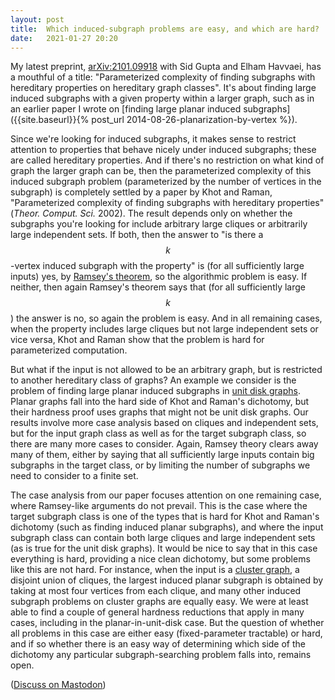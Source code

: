 ```yaml
---
layout: post
title:  Which induced-subgraph problems are easy, and which are hard?
date:   2021-01-27 20:20
---
```

My latest preprint, [arXiv:2101.09918](https://arxiv.org/abs/2101.09918) with Sid Gupta and Elham Havvaei, has a mouthful of a title: "Parameterized complexity of finding subgraphs with hereditary properties on hereditary graph classes". It's about finding large induced subgraphs with a given property within a larger graph, such as in an earlier paper I wrote on [finding large planar induced subgraphs]({{site.baseurl}}{% post_url 2014-08-26-planarization-by-vertex %}).

Since we're looking for induced subgraphs, it makes sense to restrict attention to properties that behave nicely under induced subgraphs; these are called hereditary properties. And if there's no restriction on what kind of graph the larger graph can be, then the parameterized complexity of this induced subgraph problem (parameterized by the number of vertices in the subgraph) is completely settled by a paper by Khot and Raman, "Parameterized complexity of finding subgraphs with hereditary properties" (_Theor. Comput. Sci._ 2002). The result depends only on whether the subgraphs you're looking for include arbitrary large cliques or arbitrarily large independent sets. If both, then the answer to "is there a $$k$$-vertex induced subgraph with the property" is (for all sufficiently large inputs) yes, by [Ramsey's theorem](https://en.wikipedia.org/wiki/Ramsey's_theorem), so the algorithmic problem is easy. If neither, then again Ramsey's theorem says that (for all sufficiently large $$k$$) the answer is no, so again the problem is easy. And in all remaining cases, when the property includes large cliques but not large independent sets or vice versa, Khot and Raman show that the problem is hard for parameterized computation.

But what if the input is not allowed to be an arbitrary graph, but is restricted to another hereditary class of graphs? An example we consider is the problem of finding large planar induced subgraphs in [unit disk graphs](https://en.wikipedia.org/wiki/Unit_disk_graph). Planar graphs fall into the hard side of Khot and Raman's dichotomy, but their hardness proof uses graphs that might not be unit disk graphs. Our results involve more case analysis based on cliques and independent sets, but for the input graph class as well as for the target subgraph class, so there are many more cases to consider. Again, Ramsey theory clears away many of them, either by saying that all sufficiently large inputs contain big subgraphs in the target class, or by limiting the number of subgraphs we need to consider to a finite set.

The case analysis from our paper focuses attention on one remaining case, where Ramsey-like arguments do not prevail. This is the case where the target subgraph class is one of the types that is hard for Khot and Raman's dichotomy (such as finding induced planar subgraphs), and where the input subgraph class can contain both large cliques and large independent sets (as is true for the unit disk graphs). It would be nice to say that in this case everything is hard, providing a nice clean dichotomy, but some problems like this are not hard. For instance, when the input is a [cluster graph](https://en.wikipedia.org/wiki/Cluster_graph), a disjoint union of cliques, the largest induced planar subgraph is obtained by taking at most four vertices from each clique, and many other induced subgraph problems on cluster graphs are equally easy. We were at least able to find a couple of general hardness reductions that apply in many cases, including in the planar-in-unit-disk case. But the question of whether all problems in this case are either easy (fixed-parameter tractable) or hard, and if so whether there is an easy way of determining which side of the dichotomy any particular subgraph-searching problem falls into, remains open.

([Discuss on Mastodon](https://mathstodon.xyz/@11011110/105631932001078385))